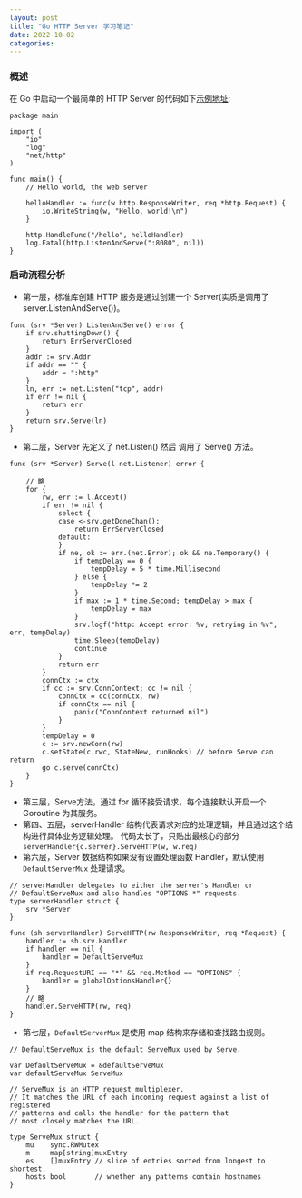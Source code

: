 ```yaml
---
layout: post
title: "Go HTTP Server 学习笔记"
date: 2022-10-02
categories:
---
```


### 概述

在 Go 中启动一个最简单的 HTTP Server 的代码如下[示例地址](https://golang.google.cn/pkg/net/http/#example_ListenAndServe):

```
package main

import (
	"io"
	"log"
	"net/http"
)

func main() {
	// Hello world, the web server

	helloHandler := func(w http.ResponseWriter, req *http.Request) {
		io.WriteString(w, "Hello, world!\n")
	}

	http.HandleFunc("/hello", helloHandler)
	log.Fatal(http.ListenAndServe(":8080", nil))
}
```

### 启动流程分析

- 第一层，标准库创建 HTTP 服务是通过创建一个 Server(实质是调用了 server.ListenAndServe())。
```
func (srv *Server) ListenAndServe() error {
	if srv.shuttingDown() {
		return ErrServerClosed
	}
	addr := srv.Addr
	if addr == "" {
		addr = ":http"
	}
	ln, err := net.Listen("tcp", addr)
	if err != nil {
		return err
	}
	return srv.Serve(ln)
}
```
- 第二层，Server 先定义了 net.Listen() 然后 调用了 Serve() 方法。
```
func (srv *Server) Serve(l net.Listener) error {
	
    // 略
	for {
		rw, err := l.Accept()
		if err != nil {
			select {
			case <-srv.getDoneChan():
				return ErrServerClosed
			default:
			}
			if ne, ok := err.(net.Error); ok && ne.Temporary() {
				if tempDelay == 0 {
					tempDelay = 5 * time.Millisecond
				} else {
					tempDelay *= 2
				}
				if max := 1 * time.Second; tempDelay > max {
					tempDelay = max
				}
				srv.logf("http: Accept error: %v; retrying in %v", err, tempDelay)
				time.Sleep(tempDelay)
				continue
			}
			return err
		}
		connCtx := ctx
		if cc := srv.ConnContext; cc != nil {
			connCtx = cc(connCtx, rw)
			if connCtx == nil {
				panic("ConnContext returned nil")
			}
		}
		tempDelay = 0
		c := srv.newConn(rw)
		c.setState(c.rwc, StateNew, runHooks) // before Serve can return
		go c.serve(connCtx)
	}
}
```
- 第三层，Serve方法，通过 for 循环接受请求，每个连接默认开启一个 Goroutine 为其服务。
- 第四、五层，serverHandler 结构代表请求对应的处理逻辑，并且通过这个结构进行具体业务逻辑处理。
    代码太长了，只贴出最核心的部分`serverHandler{c.server}.ServeHTTP(w, w.req)`
- 第六层，Server 数据结构如果没有设置处理函数 Handler，默认使用 `DefaultServerMux` 处理请求。
```
// serverHandler delegates to either the server's Handler or
// DefaultServeMux and also handles "OPTIONS *" requests.
type serverHandler struct {
	srv *Server
}

func (sh serverHandler) ServeHTTP(rw ResponseWriter, req *Request) {
	handler := sh.srv.Handler
	if handler == nil {
		handler = DefaultServeMux
	}
	if req.RequestURI == "*" && req.Method == "OPTIONS" {
		handler = globalOptionsHandler{}
	}
    // 略
	handler.ServeHTTP(rw, req)
}
```
- 第七层，`DefaultServerMux` 是使用 map 结构来存储和查找路由规则。


```
// DefaultServeMux is the default ServeMux used by Serve.

var DefaultServeMux = &defaultServeMux
var defaultServeMux ServeMux

// ServeMux is an HTTP request multiplexer.
// It matches the URL of each incoming request against a list of registered
// patterns and calls the handler for the pattern that
// most closely matches the URL.

type ServeMux struct {
	mu    sync.RWMutex
	m     map[string]muxEntry
	es    []muxEntry // slice of entries sorted from longest to shortest.
	hosts bool       // whether any patterns contain hostnames
}
```